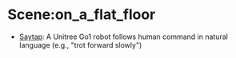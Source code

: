 # Scene:on_a_flat_floor

- [Saytap](oed-playground/tree/master/pages/datasets/utokyo_saytap_converted_externally_to_rlds.md): A Unitree Go1 robot follows human command in natural language (e.g., "trot forward slowly")